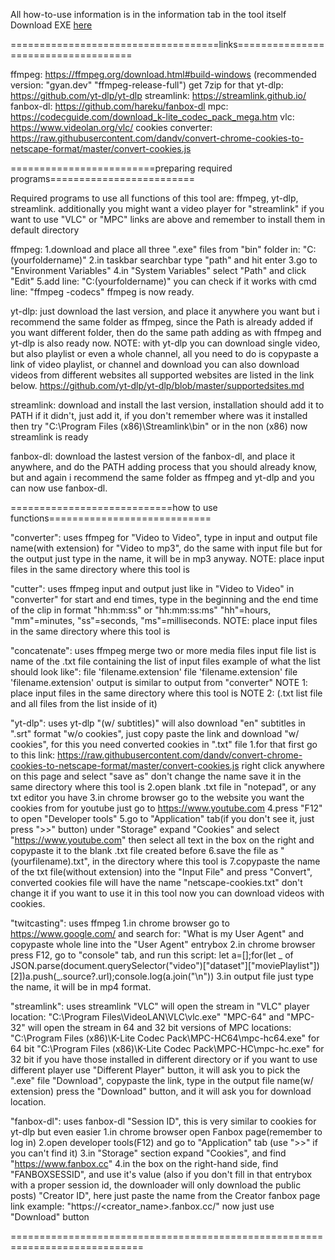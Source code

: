All how-to-use information is in the information tab in the tool itself
Download EXE [here]([https://github.com/OppaiEcchi/DownloaderConverterCutter/releases/tag/Downloader](https://github.com/OppaiEcchi/DownloaderConverterCutter/releases))


====================================links====================================

ffmpeg:  https://ffmpeg.org/download.html#build-windows
(recommended version: "gyan.dev" "ffmpeg-release-full") get 7zip for that
yt-dlp: https://github.com/yt-dlp/yt-dlp
streamlink: https://streamlink.github.io/
fanbox-dl: https://github.com/hareku/fanbox-dl
mpc: https://codecguide.com/download_k-lite_codec_pack_mega.htm
vlc: https://www.videolan.org/vlc/
cookies converter: https://raw.githubusercontent.com/dandv/convert-chrome-cookies-to-netscape-format/master/convert-cookies.js

=========================preparing required programs=========================

Required programs to use all functions of this tool are:
ffmpeg, yt-dlp, streamlink.
additionally you might want a video player for "streamlink"
if you want to use "VLC" or "MPC" links are above
and remember to install them in default directory

ffmpeg:
1.download and place all three ".exe" files from "bin" folder in:
    "C:\(yourfoldername)"
2.in taskbar searchbar type "path" and hit enter
3.go to "Environment Variables"
4.in "System Variables" select "Path" and click "Edit"
5.add line: "C:\(yourfoldername)"
you can check if it works with cmd line: "ffmpeg -codecs"
ffmpeg is now ready.

yt-dlp:
just download the last version, and place it anywhere you want
but i recommend the same folder as ffmpeg, since the Path is already added
if you want different folder, then do the same path adding as with ffmpeg
and yt-dlp is also ready now.
NOTE: with yt-dlp you can download single video, but also playlist
or even a whole channel, all you need to do is copypaste a link of video
playlist, or channel and download
you can also download videos from different websites
all supported websites are listed in the link below.
https://github.com/yt-dlp/yt-dlp/blob/master/supportedsites.md

streamlink:
download and install the last version, installation should add it to PATH
if it didn't, just add it, if you don't remember where was it installed
then try "C:\Program Files (x86)\Streamlink\bin" or in the non (x86)
now streamlink is ready

fanbox-dl:
download the lastest version of the fanbox-dl, and place it anywhere,
and do the PATH adding process that you should already know,
but and again i recommend the same folder as ffmpeg and yt-dlp
and you can now use fanbox-dl.

============================how to use functions============================

"converter":
uses ffmpeg
for "Video to Video", type in input and output file name(with extension)
for "Video to mp3", do the same with input file
but for the output just type in the name, it will be in mp3 anyway.
NOTE: place input files in the same directory where this tool is

"cutter":
uses ffmpeg
input and output just like in "Video to Video" in "converter"
for start and end times, type in the beginning and the end time of the clip
in format "hh:mm:ss" or "hh:mm:ss:ms"
"hh"=hours, "mm"=minutes, "ss"=seconds, "ms"=milliseconds.
NOTE: place input files in the same directory where this tool is

"concatenate":
uses ffmpeg
merge two or more media files
input file list is name of the .txt file containing the list of input files
example of what the list should look like":
file 'filename.extension' 
file 'filename.extension' 
file 'filename.extension' 
output is similar to output from "converter"
NOTE 1: place input files in the same directory where this tool is
NOTE 2: (.txt list file and all files from the list inside of it)

"yt-dlp":
uses yt-dlp
"(w/ subtitles)" will also download "en" subtitles in ".srt" format
"w/o cookies", just copy paste the link and download
"w/ cookies", for this you need converted cookies in ".txt" file
1.for that first go to this link:
    https://raw.githubusercontent.com/dandv/convert-chrome-cookies-to-netscape-format/master/convert-cookies.js
    right click anywhere on this page and select "save as"
    don't change the name
    save it in the same directory where this tool is
2.open blank .txt file in "notepad", or any txt editor you have
3.in chrome browser go to the website you want the cookies from
    for youtube just go to https://www.youtube.com
4.press "F12" to open "Developer tools"
5.go to "Application" tab(if you don't see it, just press ">>" button)
    under "Storage" expand "Cookies" and select "https://www.youtube.com"
    then select all text in the box on the right
    and copypaste it to the blank .txt file created before
6.save the file as "(yourfilename).txt", in the directory where this tool is
7.copypaste the name of the txt file(without extension) into the "Input File"    and press "Convert", converted cookies file will have the name
  "netscape-cookies.txt" don't change it if you want to use it in this tool
now you can download videos with cookies.

"twitcasting":
uses ffmpeg
1.in chrome browser go to https://www.google.com/ and search for:
    "What is my User Agent"
    and copypaste whole line into the "User Agent" entrybox
2.in chrome browser press F12, go to "console" tab, and run this script:
    let a=[];for(let _ of JSON.parse(document.querySelector("video")["dataset"]["moviePlaylist"])[2])a.push(_.source?.url);console.log(a.join("\n"))
3.in output file just type the name, it will be in mp4 format.

"streamlink":
uses streamlink
"VLC" will open the stream in "VLC" player
location:
"C:\Program Files\VideoLAN\VLC\vlc.exe"
"MPC-64" and "MPC-32" will open the stream in 64 and 32 bit versions of MPC
locations:
"C:\Program Files (x86)\K-Lite Codec Pack\MPC-HC64\mpc-hc64.exe" for 64 bit
"C:\Program Files (x86)\K-Lite Codec Pack\MPC-HC\mpc-hc.exe" for 32 bit
if you have those installed in different directory
or if you want to use different player
use "Different Player" button, it will ask you to pick the ".exe" file
"Download", copypaste the link, type in the output file name(w/ extension)
press the "Download" button, and it will ask you for download location.

"fanbox-dl":
uses fanbox-dl
"Session ID", this is very similar to cookies for yt-dlp but even easier
1.in chrome browser open Fanbox page(remember to log in)
2.open developer tools(F12) and go to "Application" tab
    (use ">>" if you can't find it)
3.in "Storage" section expand "Cookies", and find "https://www.fanbox.cc"
4.in the box on the right-hand side, find "FANBOXSESSID", and use it's value
    (also if you don't fill in that entrybox with a proper session id,
    the downloader will only download the public posts)
"Creator ID", here just paste the name from the Creator fanbox page link
    example: "https://<creator_name>.fanbox.cc/"
now just use "Download" button

=============================================================================
